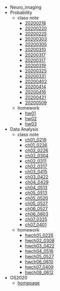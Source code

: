 * Neuro_imaging
* Probability
  * class note
    - [20200218](./probability/class_note/ch01_0218.md)
    - [20200220](./probability/class_note/ch01_0220.md)
    - [20200225](./probability/class_note/ch01_0225.md)
    - [20200303](./probability/class_note/ch01_0303.md)
    - [20200305](./probability/class_note/ch02_0305.md)
    - [20200310](./probability/class_note/ch02_0310.md)
    - [20200317](./probability/class_note/ch02_0317.md)
    - [20200317](./probability/class_note/ch03_0317.md)
    - [20200319](./probability/class_note/ch03_0319.md)
    - [20200325](./probability/class_note/ch03_0325.md)
    - [20200331](./probability/class_note/ch03_0331.md)
    - [20200402](./probability/class_note/ch04_0402.md)
    - [20200414](./probability/class_note/ch04_0414.md)
    - [20200416](./probability/class_note/ch04_0416.md)
    - [20200421](./probability/class_note/ch05_0421.md)
    - [20200509](./probability/class_note/ch06_0509.md)
  * homework
    - [hw01](./probability/homework/hw-01.pdf)
    - [hw02](./probability/homework/hw-02.pdf)
    - [hw03](./probability/homework/hw-03.pdf)
* Data Analysis
  - class note
    * [ch01_0219](./data_analysis/class_note/ch01_0219.md)
    * [ch01_0226](./data_analysis/class_note/ch01_0226.md)
    * [ch02_0226](./data_analysis/class_note/ch02_0226.md)
    * [ch02_0304](./data_analysis/class_note/ch02_0304.md)
    * [ch02_0311](./data_analysis/class_note/ch02_0311.md)
    * [ch02_0317](./data_analysis/class_note/ch02_0317.md)
    * [ch03_0415](./data_analysis/class_note/ch03_0415.md)
    * [ch03_0422](./data_analysis/class_note/ch03_0422.md)
    * [ch04_0429](./data_analysis/class_note/ch04_0429.md)
    * [ch04_0513](./data_analysis/class_note/ch04_0513.md)
    * [ch05_0513](./data_analysis/class_note/ch05_0513.md)
    * [ch05_0520](./data_analysis/class_note/ch05_0520.md)
    * [ch05_0527](./data_analysis/class_note/ch05_0527.md)
    * [ch06_0527](./data_analysis/class_note/ch06_0527.md)
    * [ch06_0603](./data_analysis/class_note/ch06_0603.md)
    * [ch07_0325](./data_analysis/class_note/ch07_0325.md)
    * [ch07_0401](./data_analysis/class_note/ch07_0401.md)
  - homework
    - [hwch01_0226](./data_analysis/homework/hwch01_0226.md)
    - [hwch02_0308](./data_analysis/homework/hwch02_0308.md)
    - [hwch03_0422](./data_analysis/homework/ch03_0422.md)
    - [hwch04_0516](./data_analysis/homework/ch04_0516.md)
    - [hwch05_0527](./data_analysis/homework/ch05_0527.md)
    - [hwch06_0610](./data_analysis/homework/ch06_0610.md)
    - [hwch07_0409](./data_analysis/homework/ch07_0409.md)
    - [hwch08_0612](./data_analysis/homework/ch08_0612.md)
* OS2020
  * [homepage](./os2020/homepage.md)



















